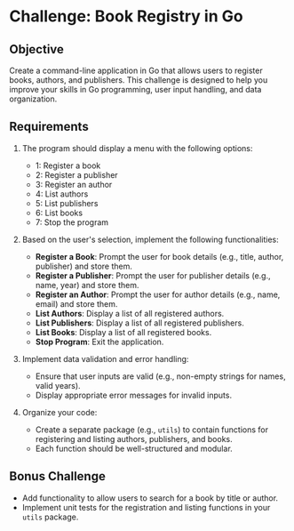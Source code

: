 # Challenge: Book Registry in Go

## Objective

Create a command-line application in Go that allows users to register books, authors, and publishers. This challenge is designed to help you improve your skills in Go programming, user input handling, and data organization.

## Requirements

1. The program should display a menu with the following options:
   - 1: Register a book
   - 2: Register a publisher
   - 3: Register an author
   - 4: List authors
   - 5: List publishers
   - 6: List books
   - 7: Stop the program

2. Based on the user's selection, implement the following functionalities:
   - **Register a Book**: Prompt the user for book details (e.g., title, author, publisher) and store them.
   - **Register a Publisher**: Prompt the user for publisher details (e.g., name, year) and store them.
   - **Register an Author**: Prompt the user for author details (e.g., name, email) and store them.
   - **List Authors**: Display a list of all registered authors.
   - **List Publishers**: Display a list of all registered publishers.
   - **List Books**: Display a list of all registered books.
   - **Stop Program**: Exit the application.

3. Implement data validation and error handling:
   - Ensure that user inputs are valid (e.g., non-empty strings for names, valid years).
   - Display appropriate error messages for invalid inputs.

4. Organize your code:
   - Create a separate package (e.g., `utils`) to contain functions for registering and listing authors, publishers, and books.
   - Each function should be well-structured and modular.

## Bonus Challenge

- Add functionality to allow users to search for a book by title or author.
- Implement unit tests for the registration and listing functions in your `utils` package.

